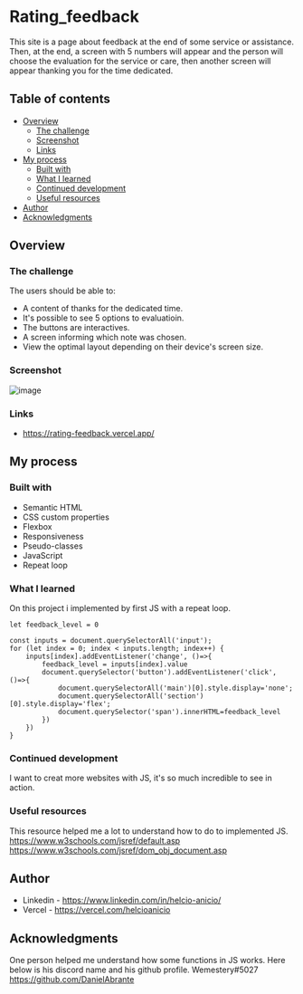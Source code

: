 # Rating_feedback

This site is a page about feedback at the end of some service or assistance. Then, at the end, a screen with 5 numbers will appear and the person will choose the evaluation for the service or care, then another screen will appear thanking you for the time dedicated.

## Table of contents

- [Overview](#overview)
  - [The challenge](#the-challenge)
  - [Screenshot](#screenshot)
  - [Links](#links)
- [My process](#my-process)
  - [Built with](#built-with)
  - [What I learned](#what-i-learned)
  - [Continued development](#continued-development)
  - [Useful resources](#useful-resources)
- [Author](#author)
- [Acknowledgments](#acknowledgments)


## Overview


### The challenge

The users should be able to:
- A content of thanks for the dedicated time.
- It's possible to see 5 options to evaluatioin.
- The buttons are interactives.
- A screen informing which note was chosen.
- View the optimal layout depending on their device's screen size.

### Screenshot
![image](https://user-images.githubusercontent.com/117602073/215917902-ce1d4523-fb7b-4c08-b058-13aecf5f4253.png)

### Links

- https://rating-feedback.vercel.app/


## My process

### Built with

- Semantic HTML 
- CSS custom properties
- Flexbox
- Responsiveness
- Pseudo-classes
- JavaScript
- Repeat loop

### What I learned

On this project i implemented by first JS with a repeat loop.

```JS
let feedback_level = 0

const inputs = document.querySelectorAll('input');
for (let index = 0; index < inputs.length; index++) {
    inputs[index].addEventListener('change', ()=>{
        feedback_level = inputs[index].value
        document.querySelector('button').addEventListener('click', ()=>{
            document.querySelectorAll('main')[0].style.display='none';
            document.querySelectorAll('section')[0].style.display='flex';
            document.querySelector('span').innerHTML=feedback_level
        })
    })
}
```

### Continued development

I want to creat more websites with JS, it's so much incredible to see in action.

### Useful resources

This resource helped me a lot to understand how to do to implemented JS.
https://www.w3schools.com/jsref/default.asp
https://www.w3schools.com/jsref/dom_obj_document.asp

## Author

- Linkedin - https://www.linkedin.com/in/helcio-anicio/ 
- Vercel - https://vercel.com/helcioanicio


## Acknowledgments

One person helped me understand how some functions in JS works. 
Here below is his discord name and his github profile.
Wemestery#5027
https://github.com/DanielAbrante


